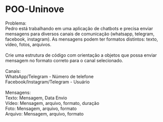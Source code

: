 # POO-Uninove

Problema:<br>
Pedro está trabalhando em uma aplicação de chatbots e precisa enviar mensagens para diversos canais de comunicação (whatsapp, telegram, facebook, instagram). 
As mensagens podem ter formatos distintos: texto, vídeo, fotos, arquivos.
<br><br>
Crie uma estrutura de código com orientação a objetos que possa enviar mensagem no formato correto para o canal selecionado.
<br><br>
Canais:<br>
WhatsApp/Telegram - Número de telefone<br>
Facebook/Instagram/Telegram - Usuário
<br>
<br>
Mensagens:<br>
Texto: Mensagem, Data Envio<br>
Vídeo: Mensagem, arquivo, formato, duração<br>
Foto: Mensagem, arquivo, formato<br>
Arquivo: Mensagem, arquivo, formato<br>

